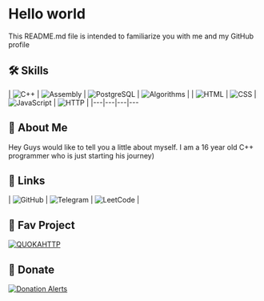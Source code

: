 # Hello world
This README.md file is intended to familiarize you with me and my GitHub profile

## 🛠 Skills

| ![C++](https://img.shields.io/badge/C++-00599C?style=for-the-badge&logo=c%2b%2b&logoColor=white) | ![Assembly](https://img.shields.io/badge/Assembly-525252?style=for-the-badge&logo=assemblyscript&logoColor=white) | ![PostgreSQL](https://img.shields.io/badge/PostgreSQL-336791?style=for-the-badge&logo=postgresql&logoColor=white) | ![Algorithms](https://img.shields.io/badge/Algorithms-1F2C56?style=for-the-badge&logo=python&logoColor=white) |
| ![HTML](https://img.shields.io/badge/HTML-E34F26?style=for-the-badge&logo=html5&logoColor=white) | ![CSS](https://img.shields.io/badge/CSS-1572B6?style=for-the-badge&logo=css3&logoColor=white) | ![JavaScript](https://img.shields.io/badge/JavaScript-F7DF1E?style=for-the-badge&logo=javascript&logoColor=white&color=yellow) | ![HTTP](https://img.shields.io/badge/HTTP-005C87?style=for-the-badge&logo=apache&logoColor=white) |
|---|---|---|---

## 🚀 About Me
Hey Guys would like to tell you a little about myself. I am a 16 year old C++ programmer who is just starting his journey)

## 🔗 Links

| ![GitHub](https://img.shields.io/badge/GitHub-181717?style=for-the-badge&logo=github&logoColor=white) | ![Telegram](https://img.shields.io/badge/Telegram-26A5E4?style=for-the-badge&logo=telegram&logoColor=white) | ![LeetCode](https://img.shields.io/badge/LeetCode-F8C200?style=for-the-badge&logo=leetcode&logoColor=white&color=#B38306) |

## 💼 Fav Project
[![QUOKAHTTP](https://img.shields.io/badge/QUOKAHTTP-6A0DAD?style=for-the-badge&logo=github&logoColor=white)](https://github.com/alt-enterssx/quoka_http)

## 💸 Donate
[![Donation Alerts](https://img.shields.io/badge/Donation%20Alerts-F7DF1E?style=for-the-badge&logo=paypal&logoColor=white&color=yellow)](https://www.donationalerts.com/r/altenter)
